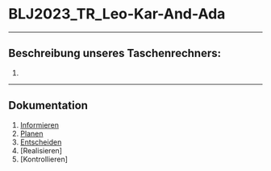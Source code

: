# BLJ2023_TR_Leo-Kar-And-Ada

<hr>

## Beschreibung unseres Taschenrechners: 

1.










<hr>

## Dokumentation

1. [Informieren](Informationen.md)
2. [Planen](Planen.md)
3. [Entscheiden](Entscheidung.md)
4. [Realisieren]
5. [Kontrollieren]
